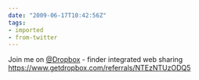 ```yaml
---
date: "2009-06-17T10:42:56Z"
tags:
- imported
- from-twitter
---
```

Join me on [@Dropbox](/twitter/#/Dropbox) - finder integrated web sharing https://www.getdropbox.com/referrals/NTEzNTUzODQ5
